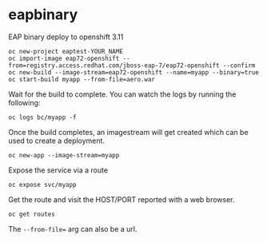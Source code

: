 # eapbinary
EAP binary deploy to openshift 3.11

```
oc new-project eaptest-YOUR_NAME
oc import-image eap72-openshift --from=registry.access.redhat.com/jboss-eap-7/eap72-openshift --confirm
oc new-build --image-stream=eap72-openshift --name=myapp --binary=true
oc start-build myapp --from-file=aero.war
```
Wait for the build to complete. You can watch the logs by running the following:
```
oc logs bc/myapp -f
```
Once the build completes, an imagestream will get created which can be
used to create a deployment.

```
oc new-app --image-stream=myapp
```
Expose the service via a route
```
oc expose svc/myapp
```
Get the route and visit the HOST/PORT reported with a web browser.

```
oc get routes
```

The ```--from-file=``` arg can also be a url.

